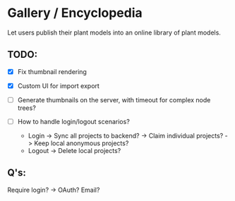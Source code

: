 # Gallery / Encyclopedia

Let users publish their plant models into an online library of plant models.

## TODO:

- [x] Fix thumbnail rendering
- [x] Custom UI for import export
- [ ] Generate thumbnails on the server, with timeout for complex node trees?

- [ ] How to handle login/logout scenarios?
  - Login 
    -> Sync all projects to backend?
    -> Claim individual projects?
    -> Keep local anonymous projects?
  - Logout
    -> Delete local projects?

## Q's:
Require login? → OAuth? Email?

